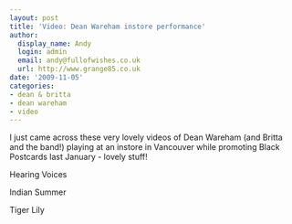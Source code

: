```yaml
---
layout: post
title: 'Video: Dean Wareham instore performance'
author:
  display_name: Andy
  login: admin
  email: andy@fullofwishes.co.uk
  url: http://www.grange85.co.uk
date: '2009-11-05'
categories:
- dean & britta
- dean wareham
- video
---
```

<p>I just came across these very lovely videos of Dean Wareham (and Britta and the band!) playing at an instore in Vancouver while promoting Black Postcards last January - lovely stuff!</p>
<p>Hearing Voices</p>
<p><figure class="caption "><figcaption class="caption-text"></figcaption></figure></p>
<p>Indian Summer</p>
<p><figure class="caption "><figcaption class="caption-text"></figcaption></figure></p>
<p>Tiger Lily</p>
<p><figure class="caption "><figcaption class="caption-text"></figcaption></figure></p>

